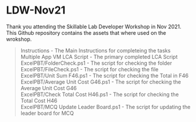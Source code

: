 # LDW-Nov21

Thank you attending the Skillable Lab Developer Workshop in Nov 2021.  This Github repository contains the assets that where used on the wrokshop.

> Instructions - The Main Instructions for completeing the tasks  
> Multiple App VM LCA Script - The primary completed LCA Script  
> ExcelPBT/FolderCheck.ps1 - The script for checking the folder  
> ExcelPBT/FileCheck.ps1 - The script for checking the file  
> ExcelPBT/Unit Sum F46.ps1 - The script for checking the Total in F46  
> ExcelPBT/Average Unit Cost G46.ps1 - The script for checking the Average Unit Cost G46  
> ExcelPBT/Check Total Cost H46.ps1 - The script for checking the Total Cost H46  
> ExcelPBT/MCQ Update Leader Board.ps1 - The script for updating the leader board for MCQ  
